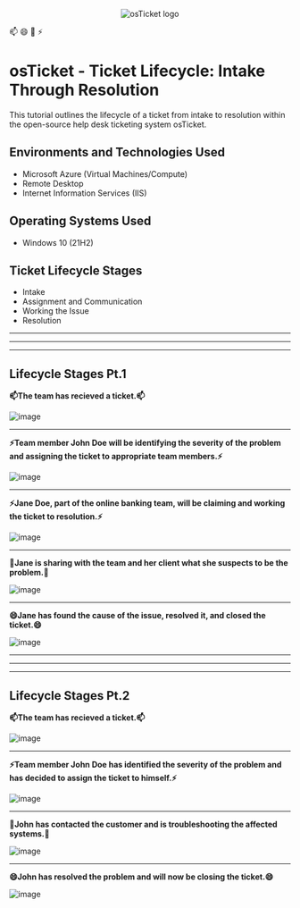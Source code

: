 <p align="center">
<img src="https://i.imgur.com/Clzj7Xs.png" alt="osTicket logo"/>
</p>
📫
😄
💬
⚡
<h1>osTicket - Ticket Lifecycle: Intake Through Resolution</h1>
This tutorial outlines the lifecycle of a ticket from intake to resolution within the open-source help desk ticketing system osTicket.<br />


<h2>Environments and Technologies Used</h2>

- Microsoft Azure (Virtual Machines/Compute)
- Remote Desktop
- Internet Information Services (IIS)

<h2>Operating Systems Used </h2>

- Windows 10</b> (21H2)

<h2>Ticket Lifecycle Stages</h2>

- Intake
- Assignment and Communication
- Working the Issue
- Resolution
---------------------------------------------------------------------------------------------------------------------------------------------------------------------------------------------------------------------------------------------------------------------------------------------------
---------------------------------------------------------------------------------------------------------------------------------------------------------------------------------------------------------------------------------------------------------------------------------------------------
---------------------------------------------------------------------------------------------------------------------------------------------------------------------------------------------------------------------------------------------------------------------------------------------------
<h2>Lifecycle Stages Pt.1</h2>
<b>
📫The team has recieved a ticket.📫
</b>

 ![image](https://github.com/user-attachments/assets/7bbae41e-6e52-4ad6-8016-d61d9f099a6c)

---------------------------------------------------------------------------------------------------------------------------------------------------------------------------------------------------------------------------------------------------------------------------------------------------
<b>
⚡Team member John Doe will be identifying the severity of the problem and assigning the ticket to appropriate team members.⚡
</b>
 
![image](https://github.com/user-attachments/assets/28433211-b5f5-426b-a84d-7f8f75bd3810)


---------------------------------------------------------------------------------------------------------------------------------------------------------------------------------------------------------------------------------------------------------------------------------------------------
<b>
⚡Jane Doe, part of the online banking team, will be claiming and working the ticket to resolution.⚡
</b>
 
![image](https://github.com/user-attachments/assets/260e660f-b39c-4748-9666-d00a1c389306)


---------------------------------------------------------------------------------------------------------------------------------------------------------------------------------------------------------------------------------------------------------------------------------------------------
<b>
💬Jane is sharing with the team and her client what she suspects to be the problem.💬
</b>
 
![image](https://github.com/user-attachments/assets/f52fcc6a-c96c-4e72-936a-09f4828c3578)


---------------------------------------------------------------------------------------------------------------------------------------------------------------------------------------------------------------------------------------------------------------------------------------------------
<b>
😄Jane has found the cause of the issue, resolved it, and closed the ticket.😄
</b>
 
![image](https://github.com/user-attachments/assets/44850038-edbe-4125-b35f-0263c176c5ac)


---------------------------------------------------------------------------------------------------------------------------------------------------------------------------------------------------------------------------------------------------------------------------------------------------
---------------------------------------------------------------------------------------------------------------------------------------------------------------------------------------------------------------------------------------------------------------------------------------------------
---------------------------------------------------------------------------------------------------------------------------------------------------------------------------------------------------------------------------------------------------------------------------------------------------
<h2>Lifecycle Stages Pt.2</h2>
<b>
📫The team has recieved a ticket.📫
</b>

 ![image](https://github.com/user-attachments/assets/5a88ca02-a6bd-4058-a5c2-d8a7e03b62b4)


---------------------------------------------------------------------------------------------------------------------------------------------------------------------------------------------------------------------------------------------------------------------------------------------------
<b>
⚡Team member John Doe has identified the severity of the problem and has decided to assign the ticket to himself.⚡
</b>
 
![image](https://github.com/user-attachments/assets/c97f4e09-b234-4a8e-b3dc-23444ceb158f)



---------------------------------------------------------------------------------------------------------------------------------------------------------------------------------------------------------------------------------------------------------------------------------------------------
<b>
💬John has contacted the customer and is troubleshooting the affected systems.💬
</b>
 
 ![image](https://github.com/user-attachments/assets/2e5a139d-3b15-45c7-9554-9fc35b6150e6)


---------------------------------------------------------------------------------------------------------------------------------------------------------------------------------------------------------------------------------------------------------------------------------------------------
<b>
😄John has resolved the problem and will now be closing the ticket.😄
</b>
 
![image](https://github.com/user-attachments/assets/1074f2cb-8a2a-4809-9b9d-f0d17cdeacb5)

